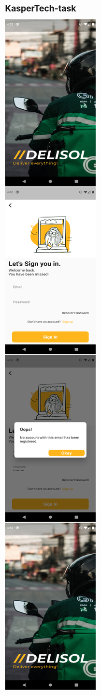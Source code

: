 # KasperTech-task


<img src="https://github.com/sj9102001/KasperTech-task/blob/master/screenshot/splash-screen-screenshot.png" height="550" width="300">       <img src="https://github.com/sj9102001/KasperTech-task/blob/master/screenshot/login-screen-screenshot.png" height="550" width="300">        <img src="https://github.com/sj9102001/KasperTech-task/blob/master/screenshot/error-handling-screenshot.png" height="550" width="300">        <img src="https://github.com/sj9102001/KasperTech-task/blob/master/screenshot/splash-screen-screenshot.png" height="550" width="300">
